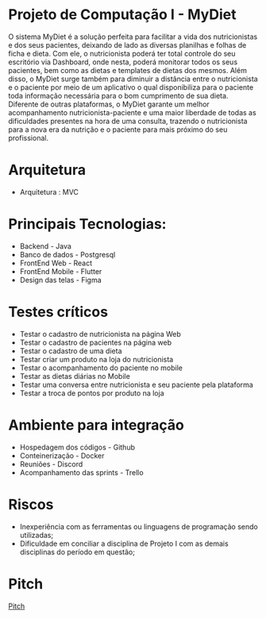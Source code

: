 # Projeto de Computação I - MyDiet

O sistema MyDiet é a solução perfeita para facilitar a vida dos nutricionistas e dos seus pacientes, deixando de lado as diversas planilhas e folhas de ficha e dieta. Com ele, o nutricionista poderá ter total controle do seu escritório via Dashboard, onde nesta, poderá monitorar todos os seus pacientes, bem como as dietas e templates de dietas dos mesmos. Além disso, o MyDiet surge também para diminuir a distância entre o nutricionista e o paciente por meio de um aplicativo o qual disponibiliza para o paciente toda informação necessária para o bom cumprimento de sua dieta. Diferente de outras plataformas, o MyDiet garante um melhor acompanhamento nutricionista-paciente e uma maior liberdade de todas as dificuldades presentes na hora de uma consulta, trazendo o nutricionista para a nova era da nutrição e o paciente para mais próximo do seu profissional.


# Arquitetura

* Arquitetura :  MVC

# Principais Tecnologias:
* Backend - Java
* Banco de dados - Postgresql
* FrontEnd Web - React
* FrontEnd Mobile - Flutter
* Design das telas - Figma


# Testes críticos
* Testar o cadastro de nutricionista na página Web 
* Testar o cadastro de pacientes na página web
* Testar o cadastro de uma dieta
* Testar criar um produto na loja do nutricionista
* Testar o acompanhamento do paciente no mobile 
* Testar as dietas diárias no Mobile
* Testar uma conversa entre nutricionista e seu paciente pela plataforma
* Testar a troca de pontos por produto na loja

# Ambiente para integração

* Hospedagem dos códigos - Github
* Conteinerização - Docker
* Reuniões - Discord
* Acompanhamento das sprints - Trello

# Riscos
* Inexperiência com as ferramentas ou linguagens de programação sendo utilizadas;
* Dificuldade em conciliar a disciplina de Projeto I com as demais disciplinas do período em questão;

# Pitch

[Pitch](https://drive.google.com/file/d/1AkP9pbRyTsGEf7iqYPtKpkaWtxy5p3QQ/view?usp=sharing)

